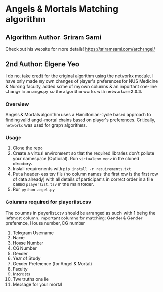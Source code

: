 # Angels & Mortals Matching algorithm

## Algorithm Author: Sriram Sami
Check out his website for more details! https://sriramsami.com/archangel/

## 2nd Author: Elgene Yeo
I do not take credit for the original algorithm using the networkx module. I have only made my own changes of player's preferences for NUS Medicine & Nursing faculty, added some of my own columns & an important one-line change in arrange.py so the algorithm works with networkx==2.6.3.


### Overview
Angels & Mortals algorithm uses a Hamiltonian-cycle based approach to finding valid angel-mortal chains based on player's preferences. Critically, `networkx` was used for graph algorithms.

### Usage
1. Clone the repo
2. Create a virtual environment so that the required libraries don't pollute your namespace (Optional). Run `virtualenv venv` in the cloned directory.
3. Install requirements with `pip install -r requirements.txt`
4. Put a header-less tsv file (no column names, the first row is the first row of data already) with all details of participants in correct order in a file called `playerlist.tsv` in the main folder.
5. Run `python angel.py`


### Columns required for playerlist.csv
The columns in playerlist.csv should be arranged as such, with 1 being the leftmost column. Important columns for matching: Gender & Gender preference, House number, CG number 


1. Telegram Username
2. Name
3. House Number
4. CG Number
5. Gender
6. Year of Study
7. Gender Preference (for Angel & Mortal)
8. Faculty
9. Interests
10. Two truths one lie
11. Message for your mortal
